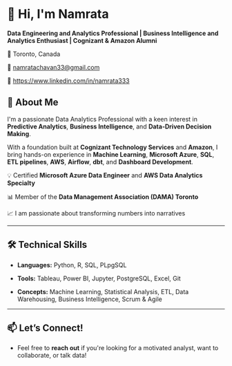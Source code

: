 # 👋 Hi, I'm Namrata

**Data Engineering and Analytics Professional | Business Intelligence and Analytics Enthusiast | Cognizant & Amazon Alumni**  

📍 Toronto, Canada 

📧 namratachavan33@gmail.com  

🔗 https://www.linkedin.com/in/namrata333 

## 🚀 About Me

I'm a passionate Data Analytics Professional with a keen interest in **Predictive Analytics**, **Business Intelligence**, and **Data-Driven Decision Making**. 

With a foundation built at **Cognizant Technology Services** and **Amazon**, I bring hands-on experience in **Machine Learning**, **Microsoft Azure**, **SQL**, **ETL pipelines**, **AWS**, **Airflow**, **dbt**, and **Dashboard Development**.

💡 Certified **Microsoft Azure Data Engineer**  and **AWS Data Analytics Specialty**

📊 Member of the **Data Management Association (DAMA) Toronto**  

📈 I am passionate about transforming numbers into narratives

---


## 🛠️ Technical Skills

- **Languages:** Python, R, SQL, PLpgSQL
   
- **Tools:** Tableau, Power BI, Jupyter, PostgreSQL, Excel, Git
  
- **Concepts:** Machine Learning, Statistical Analysis, ETL, Data Warehousing, Business Intelligence, Scrum & Agile  

---

## 📫 Let’s Connect!

- Feel free to **reach out** if you're looking for a motivated analyst, want to collaborate, or talk data!
